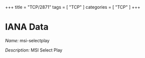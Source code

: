 +++
title = "TCP/2871"
tags = [ "TCP" ]
categories = [ "TCP" ]
+++

# IANA Data

_Name:_ msi-selectplay

_Description:_ MSI Select Play

